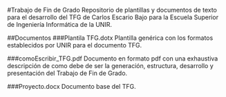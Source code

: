 #Trabajo de Fin de Grado 
Repositorio de plantillas y documentos de texto para el desarrollo del TFG de Carlos Escario Bajo para la Escuela Superior de Ingeniería Informática de la UNIR.

##Documentos
###Plantila TFG.dotx
Plantilla genérica con los formatos establecidos por UNIR para el documento TFG.

###comoEscribir_TFG.pdf
Documento en formato pdf con una exhaustiva descripción de como debe de ser la generación, estructura, desarrollo y presentación del Trabajo de Fin de Grado. 

###Proyecto.docx
Documento base del TFG.
